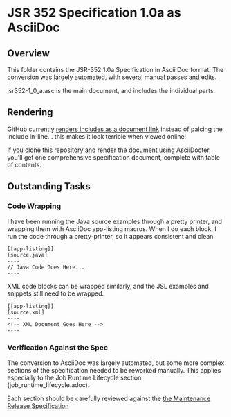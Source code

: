# JSR 352 Specification 1.0a as AsciiDoc

## Overview
This folder contains the JSR-352 1.0a Specification in Ascii Doc format. The conversion was largely automated, with several 
manual passes and edits.

jsr352-1_0_a.asc is the main document, and includes the individual parts.

## Rendering
GitHub currently [renders includes as a document link](http://asciidoctor.org/news/2014/02/04/github-asciidoctor-0.1.4-upgrade-5-things-to-know/#3-swap-an-include-for-a-link) 
instead of palcing the include in-line... this makes it look terrible when viewed online! 

If you clone this repository and render the document using AsciiDocter, you'll get one comprehensive specification document, 
complete with table of contents.

## Outstanding Tasks

### Code Wrapping
I have been running the Java source examples through a pretty printer, and wrapping them with AsciiDoc app-listing macros. When I do each block, I run the code through a pretty-printer, so it appears consistent and clean.

    [[app-listing]]
    [source,java]
    ----
    // Java Code Goes Here...
    ----

XML code blocks can be wrapped similarly, and the JSL examples and snippets still need to be wrapped.

    [[app-listing]]
    [source,xml]
    ----
    <!-- XML Document Goes Here -->
    ----

### Verification Against the Spec

The conversion to AsciiDoc was largely automated, but some more complex sections of the specification needed to be reworked manually. This applies especially to the Job Runtime Lifecycle section (job_runtime_lifecycle.adoc). 

Each section should be carefully reviewed against the [the Maintenance Release Specification](https://jcp.org/aboutJava/communityprocess/mrel/jsr352/index.html)
